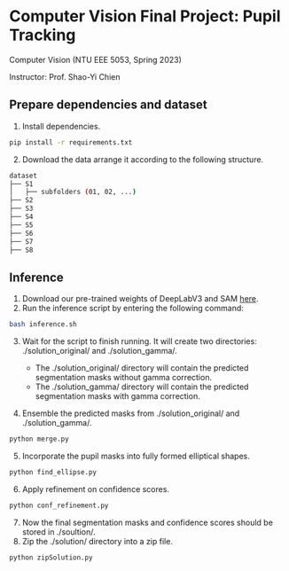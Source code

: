 # Computer Vision Final Project: Pupil Tracking

Computer Vision (NTU EEE 5053, Spring 2023)

Instructor: Prof. Shao-Yi Chien

## Prepare dependencies and dataset

1. Install dependencies.

```bash
pip install -r requirements.txt
```

2. Download the data arrange it according to the following structure.

```bash
dataset
├── S1
│   ├── subfolders (01, 02, ...)
├── S2
├── S3
├── S4
├── S5
├── S6
├── S7
├── S8
```

## Inference

1. Download our pre-trained weights of DeepLabV3 and SAM [here](https://drive.google.com/drive/folders/1hMi-NeT1JfuIAxB2KHboP0lQusQS8gCa?usp=share_link).
2. Run the inference script by entering the following command:

```bash
bash inference.sh
```

3. Wait for the script to finish running. It will create two directories: ./solution_original/ and ./solution_gamma/.

   - The ./solution_original/ directory will contain the predicted segmentation masks without gamma correction.
   - The ./solution_gamma/ directory will contain the predicted segmentation masks with gamma correction.

4. Ensemble the predicted masks from ./solution_original/ and ./solution_gamma/.

```bash
python merge.py
```

5. Incorporate the pupil masks into fully formed elliptical shapes.

```bash
python find_ellipse.py
```

6. Apply refinement on confidence scores.

```bash
python conf_refinement.py
```

7. Now the final segmentation masks and confidence scores should be stored in ./soultion/.
8. Zip the ./solution/ directory into a zip file.

```bash
python zipSolution.py
```
